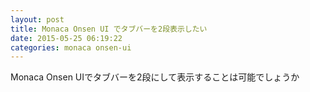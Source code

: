 ```yaml
---
layout: post
title: Monaca Onsen UI でタブバーを2段表示したい
date: 2015-05-25 06:19:22
categories: monaca onsen-ui
---
```

<!-- {% raw %} -->
<p>Monaca Onsen UIでタブバーを2段にして表示することは可能でしょうか</p>
<!-- {% endraw %} -->

